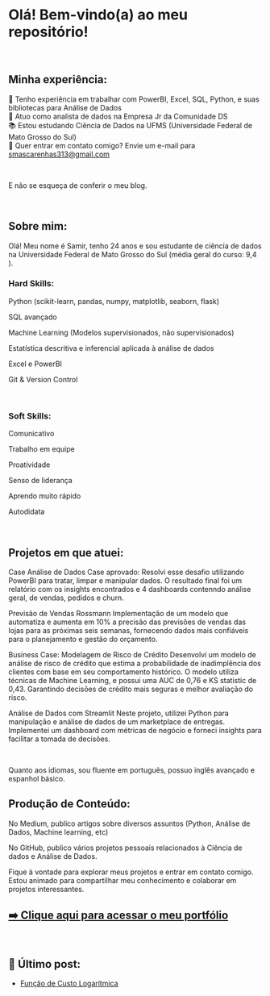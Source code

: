 # Olá! Bem-vindo(a) ao meu repositório!
<br>

## Minha experiência:

🎯 Tenho experiência em trabalhar com PowerBI, Excel, SQL, Python, e suas bibliotecas para Análise de Dados <br>
🎲 Atuo como  analista de dados na Empresa Jr da Comunidade DS <br>
📚 Estou estudando Ciência de Dados na UFMS (Universidade Federal de Mato Grosso do Sul) <br>
📧 Quer entrar em contato comigo? Envie um e-mail para smascarenhas313@gmail.com <br>

<br>

E não se esqueça de conferir o meu blog.

<br>

## Sobre mim:

Olá! Meu nome é Samir, tenho 24 anos e sou estudante de ciência de dados na Universidade Federal de Mato Grosso do Sul (média geral do curso: 9,4 ). <br>

### Hard Skills:

Python (scikit-learn, pandas, numpy, matplotlib, seaborn, flask)

SQL avançado

Machine Learning (Modelos supervisionados, não supervisionados)

Estatística descritiva e inferencial aplicada à análise de dados

Excel e PowerBI

Git & Version Control
<br>

<br>

### Soft Skills:

Comunicativo

Trabalho em equipe

Proatividade

Senso de liderança

Aprendo muito rápido

Autodidata
<br>

<br>

## Projetos em que atuei:

Case Análise de Dados
Case aprovado: Resolvi esse desafio utilizando PowerBI para tratar, limpar e manipular dados. O resultado final foi um relatório com os insights encontrados e 4 dashboards contenndo análise geral, de vendas, pedidos e churn.

Previsão de Vendas Rossmann
Implementação de um modelo que automatiza e aumenta em 10% a precisão das previsões de vendas das lojas para as próximas seis semanas, fornecendo dados mais confiáveis para o planejamento e gestão do orçamento.

Business Case: Modelagem de Risco de Crédito
Desenvolvi um modelo de análise de risco de crédito que estima a probabilidade de inadimplência dos clientes com base em seu comportamento histórico. O modelo utiliza técnicas de Machine Learning, e possui uma AUC de 0,76 e KS statistic de 0,43. Garantindo decisões de crédito mais seguras e melhor avaliação do risco.

Análise de Dados com Streamlit
Neste projeto, utilizei Python para manipulação e análise de dados de um marketplace de entregas. Implementei um dashboard com métricas de negócio e forneci insights para facilitar a tomada de decisões.
<br>

<br>

Quanto aos idiomas, sou fluente em português, possuo inglês avançado e espanhol básico.

## Produção de Conteúdo:

No Medium, publico artigos sobre diversos assuntos (Python, Análise de Dados, Machine learning, etc)


No GitHub, publico vários projetos pessoais relacionados à Ciência de dados e Análise de Dados.
<br>

Fique à vontade para explorar meus projetos e entrar em contato comigo. Estou animado para compartilhar meu conhecimento e colaborar em projetos interessantes.

    
    
<!-- Portfolio -->
## [➡️ Clique aqui para acessar o meu portfólio](https://smaascarenhas.github.io/portfolio_projetos/)

<div><br/>

## 📌 Último post:
- [Função de Custo Logarítmica](https://medium.com/@smascarenhas313/fun%C3%A7%C3%A3o-de-custo-logar%C3%ADtmica-c5fd303ec8ca)<br/>
    

